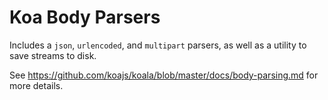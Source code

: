 
# Koa Body Parsers

Includes a `json`, `urlencoded`, and `multipart` parsers,
as well as a utility to save streams to disk.

See https://github.com/koajs/koala/blob/master/docs/body-parsing.md for more details.
